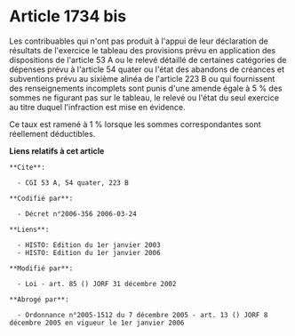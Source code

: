 # Article 1734 bis

Les contribuables qui n'ont pas produit à l'appui de leur déclaration de résultats de l'exercice le tableau des provisions
prévu en application des dispositions de l'article 53 A ou le relevé détaillé de certaines catégories de dépenses prévu à
l'article 54 quater ou l'état des abandons de créances et subventions prévu au sixième alinéa de l'article 223 B ou qui
fournissent des renseignements incomplets sont punis d'une amende égale à 5 % des sommes ne figurant pas sur le tableau, le
relevé ou l'état du seul exercice au titre duquel l'infraction est mise en évidence.

Ce taux est ramené à 1 % lorsque les sommes correspondantes sont réellement déductibles.

**Liens relatifs à cet article**

	**Cite**:

	  - CGI 53 A, 54 quater, 223 B

	**Codifié par**:

	  - Décret n°2006-356 2006-03-24

	**Liens**:

	  - HISTO: Edition du 1er janvier 2003
	  - HISTO: Edition du 1er janvier 2006

	**Modifié par**:

	  - Loi - art. 85 () JORF 31 décembre 2002

	**Abrogé par**:

	  - Ordonnance n°2005-1512 du 7 décembre 2005 - art. 13 () JORF 8 décembre 2005 en vigueur le 1er janvier 2006
